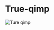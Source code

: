 # True-qimp

![Ture qimp](https://user-images.githubusercontent.com/86709559/142405558-5428b8db-bbe0-437b-89e3-4a0a0f748a54.png)
